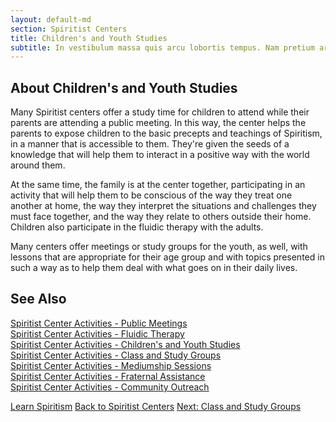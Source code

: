 ```yaml
---
layout: default-md
section: Spiritist Centers
title: Children's and Youth Studies
subtitle: In vestibulum massa quis arcu lobortis tempus. Nam pretium arcu in odio vulputate luctus.
---
```


## About Children's and Youth Studies

Many Spiritist centers offer a study time for children to attend while their parents are attending a public meeting. In this way, the center helps the parents to expose children to the basic precepts and teachings of Spiritism, in a manner that is accessible to them. They're given the seeds of a knowledge that will help them to interact in a positive way with the world around them.

At the same time, the family is at the center together, participating in an activity that will help them to be conscious of the way they treat one another at home, the way they interpret the situations and challenges they must face together, and the way they relate to others outside their home. Children also participate in the fluidic therapy with the adults.

Many centers offer meetings or study groups for the youth, as well, with lessons that are appropriate for their age group and with topics presented in such a way as to help them deal with what goes on in their daily lives.  


## See Also
[Spiritist Center Activities - Public Meetings](public-meetings)  
[Spiritist Center Activities - Fluidic Therapy](fluidic-therapy)  
[Spiritist Center Activities - Children's and Youth Studies](children-youth-studies)  
[Spiritist Center Activities - Class and Study Groups](study-groups)  
[Spiritist Center Activities - Mediumship Sessions](mediumship-sessions)  
[Spiritist Center Activities - Fraternal Assistance](fraternal-assistance)  
[Spiritist Center Activities - Community Outreach](community-outreach) 


<a href="learn" class="button special">Learn Spiritism</a>
<a href="/spiritism/centers" class="button">Back to Spiritist Centers</a>
<a href="study-groups" class="button">Next: Class and Study Groups</a>